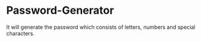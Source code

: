 # Password-Generator
It will generate the password which consists of letters, numbers and special characters.
